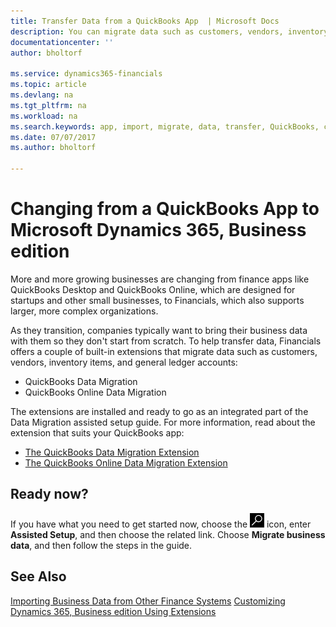 ```yaml
---
title: Transfer Data from a QuickBooks App  | Microsoft Docs
description: You can migrate data such as customers, vendors, inventory items, and G/L accounts from QuickBooks.
documentationcenter: ''
author: bholtorf

ms.service: dynamics365-financials
ms.topic: article
ms.devlang: na
ms.tgt_pltfrm: na
ms.workload: na
ms.search.keywords: app, import, migrate, data, transfer, QuickBooks, customize
ms.date: 07/07/2017
ms.author: bholtorf

---
```



# Changing from a QuickBooks App to Microsoft Dynamics 365, Business edition
More and more growing businesses are changing from finance apps like QuickBooks Desktop and QuickBooks Online, which are designed for startups and other small businesses, to Financials, which also supports larger, more complex organizations. 

As they transition, companies typically want to bring their business data with them so they don't start from scratch. To help transfer data, Financials offers a couple of built-in extensions that migrate data such as customers, vendors, inventory items, and general ledger accounts:

* QuickBooks Data Migration 
* QuickBooks Online Data Migration

The extensions are installed and ready to go as an integrated part of the Data Migration assisted setup guide. For more information, read about the extension that suits your QuickBooks app:   

* [The QuickBooks Data Migration Extension](ui-extensions-quickbooks-data-migration.md)
* [The QuickBooks Online Data Migration Extension](ui-extensions-quickbooks-online-data-migration.md)

## Ready now?
If you have what you need to get started now, choose the ![Search for Page or Report](media/ui-search/search_small.png "Search for Page or Report icon") icon, enter **Assisted Setup**, and then choose the related link. Choose **Migrate business data**, and then follow the steps in the guide.

## See Also
[Importing Business Data from Other Finance Systems](upload-data.md)
[Customizing Dynamics 365, Business edition Using Extensions](ui-extensions.md)
